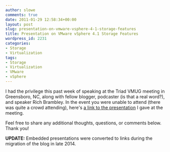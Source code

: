 ```yaml
---
author: slowe
comments: true
date: 2011-01-29 12:58:34+00:00
layout: post
slug: presentation-on-vmware-vsphere-4-1-storage-features
title: Presentation on VMware vSphere 4.1 Storage Features
wordpress_id: 2231
categories:
- Storage
- Virtualization
tags:
- Storage
- Virtualization
- VMware
- vSphere
---
```


I had the privilege this past week of speaking at the Triad VMUG meeting in Greensboro, NC, along with fellow blogger, podcaster (is that a real word?), and speaker Rich Brambley. In the event you were unable to attend (there was quite a crowd attending), here's [a link to the presentation][1] I gave at the meeting.

Feel free to share any additional thoughts, questions, or comments below. Thank you!

**UPDATE:** Embedded presentations were converted to links during the migration of the blog in late 2014.

[1]: http://www.slideshare.net/lowescott/20110128triadvmug
